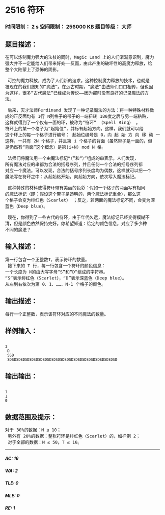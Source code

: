 # 2516 符环   
### 时间限制： 2 s     空间限制： 256000 KB     题目等级： 大师  
## 题目描述：  

<pre>
在可以炼制魔力强大的法杖的同时，Magic Land 上的人们渐渐意识到，魔力  
强大并不一定能给人们带来好处——反而，由此产生的破坏性的高魔力释放，给  
整个大陆蒙上了恐怖的阴影。   
   
 可控的魔力释放，成为了人们新的追求。这种控制魔力释放的技术，也就是  
被现在的我们熟知的“魔法”。在远古时期，“魔法”由法师们口口相传，但也因  
为这样，很多“古代魔法”已经成为传说——因为那时没有良好的记录魔法的方  
法。   
   
 后来，天才法师Ferdinand 发现了一种记录魔法的方法：将一种特殊材料做  
成的正反面均有 1行 N列格子的带子的一端扭转 180度之后与另一端粘贴，  
这样就得到了一个仅有一面的环，被称为“符环” （Spell Ring） 。
符环上的某一个格子为“起始位”，并标有起始方向，这样，我们就可以给  
这个环上的每一个格子进行编号： 起始位编号是 0，向 起 始 方 向 移 动 一 格 为 1，  
这样，一共有 2N 个格子，并且第 i 个格子的背面（虽然带子是一面的，但  
是仍然有“背面”这个概念）是第(i+N) mod N 格。   
   
 法师们将魔法用一个由魔法标记“（”和“）”组成的串表示。人们发现，  
所有魔法对应的串都为合法的括号序列，并且任何一个合法的括号序列都  
对应一个魔法。可以发现，合法的括号序列长度均为偶数，这样就可以把一个  
魔法写在符环之中：从起始格开始，向起始方向，依次写入魔法标记。   
   
 这种特殊的材料使得符环带有美丽的色彩：假如一个格子的两面写有相同  
的魔法标记（即：假设这个带子是透明的，两个魔法标记重合），那么这  
个格子会变为绯红色（Scarlet） ；反之，若两面的魔法标记不同，会变为深  
蓝色（Deep blue）。   
   
 现在，你得到了一些古代的符环，由于年代久远，魔法标记已经变得模糊不  
清，但是颜色依然保持完好。你希望知道：给定的颜色信息，对应了多少种  
不同的魔法？
</pre>
  
  
## 输入描述：  

<pre>
第一行包含一个正整数T，表示符环的数量。   
 接下来的 T 行，每一行包含一个符环的颜色信息：   
一个长度为 N的由大写字母“S”和“D”组成的字符串。   
“S”表示绯红色（Scarlet），“D”表示深蓝色（Deep blue）。   
从左到右依次为第 0、1、……、N-1 个格子的颜色。
</pre>
  
  
## 输出描述：  

<pre>
每行一个正整数，表示该符环对应的不同魔法的数量。 
</pre>
  
  
## 样例输入：  

<pre><code>
3   
 D   
 SSD   
 SDSDSDSDSDSDSDSDSDSDSDSDSDSDSDSDSDSDSDSDSDSDSDSDSD
</code></pre>
  
  
## 输出输出：  

<pre><code>
1   
1   
0
</code></pre>
  
  
## 数据范围及提示：  

<pre>
对于 30%的数据：N ≤ 10；   
 另外有 20%的数据：整张符环是绯红色（Scarlet）的，如样例 2；   
 对于全部的数据：N ≤ 50，T ≤ 10。
</pre>
  
  
***  

##### AC: 16  
##### WA: 2  
##### TLE: 0  
##### MLE: 0  
##### RE: 1  
